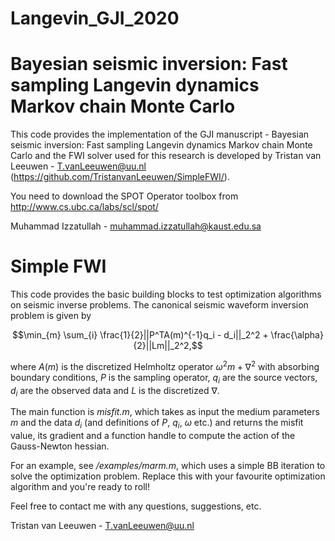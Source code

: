 # Langevin_GJI_2020
Bayesian seismic inversion: Fast sampling Langevin dynamics Markov chain Monte Carlo
=========

This code provides the implementation of the GJI manuscript - Bayesian seismic inversion: Fast sampling Langevin dynamics Markov chain Monte Carlo and the FWI solver used for this research is developed by Tristan van Leeuwen - T.vanLeeuwen@uu.nl (https://github.com/TristanvanLeeuwen/SimpleFWI/).

You need to download the SPOT Operator toolbox from http://www.cs.ubc.ca/labs/scl/spot/

Muhammad Izzatullah - muhammad.izzatullah@kaust.edu.sa



Simple FWI
==========
This code provides the basic building blocks to test optimization algorithms on seismic inverse problems.
The canonical seismic waveform inversion problem is given by

$$\min_{m} \sum_{i} \frac{1}{2}||P^TA(m)^{-1}q_i - d_i||_2^2 + \frac{\alpha}{2}||Lm||_2^2,$$

where $A(m)$ is the discretized Helmholtz operator $\omega^2 m + \nabla^2$ with absorbing boundary conditions, 
$P$ is the sampling operator, $q_i$ are the source vectors, $d_i$ are the observed data and $L$ is the discretized 
$\nabla$.

The main function is *misfit.m*, which takes as input the medium parameters $m$ and the data $d_i$ (and definitions of $P$, $q_i$, $\omega$ etc.) and returns the misfit value, its gradient and a function handle to compute the action of the Gauss-Newton hessian.

For an example, see */examples/marm.m*, which uses a simple BB iteration to solve the optimization problem. 
Replace this with your favourite optimization algorithm and you're ready to roll!

Feel free to contact me with any questions, suggestions, etc.

Tristan van Leeuwen - T.vanLeeuwen@uu.nl
